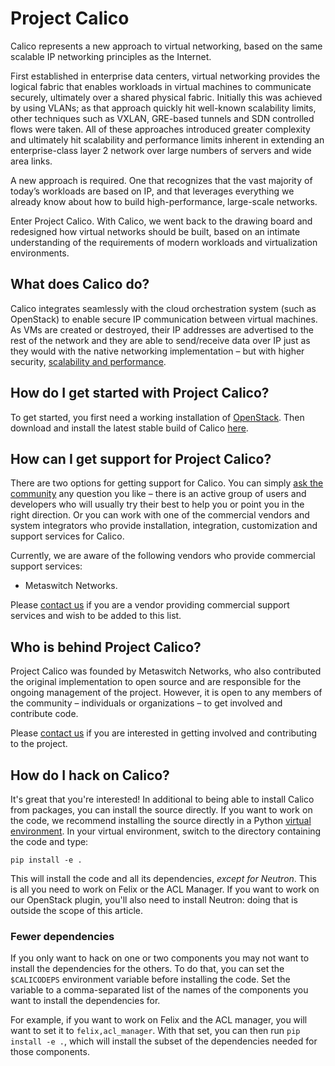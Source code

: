 # Project Calico

Calico represents a new approach to virtual networking, based on the same
scalable IP networking principles as the Internet.

First established in enterprise data centers, virtual networking provides the
logical fabric that enables workloads in virtual machines to communicate
securely, ultimately over a shared physical fabric. Initially this was achieved
by using VLANs; as that approach quickly hit well-known scalability limits,
other techniques such as VXLAN, GRE-based tunnels and SDN controlled flows were
taken. All of these approaches introduced greater complexity and ultimately hit
scalability and performance limits inherent in extending an enterprise-class
layer 2 network over large numbers of servers and wide area links.

A new approach is required. One that recognizes that the vast majority of
today’s workloads are based on IP, and that leverages everything we already
know about how to build high-performance, large-scale networks.

Enter Project Calico. With Calico, we went back to the drawing board and
redesigned how virtual networks should be built, based on an intimate
understanding of the requirements of modern workloads and virtualization
environments.

## What does Calico do?

Calico integrates seamlessly with the cloud orchestration system (such as
OpenStack) to enable secure IP communication between virtual machines. As VMs
are created or destroyed, their IP addresses are advertised to the rest of the
network and they are able to send/receive data over IP just as they would with
the native networking implementation – but with higher security,
[scalability and performance](http://www.projectcalico.org/technical/scalability-and-performance/).

## How do I get started with Project Calico?

To get started, you first need a working installation of
[OpenStack](http://www.openstack.org/). Then download and install the latest
stable build of Calico [here](http://www.projectcalico.org/download/).

## How can I get support for Project Calico?

There are two options for getting support for Calico. You can simply
[ask the community](http://www.projectcalico.org/community/) any question you
like – there is an active group of users and developers who will usually try
their best to help you or point you in the right direction. Or you can work
with one of the commercial vendors and system integrators who provide
installation, integration, customization and support services for Calico.

Currently, we are aware of the following vendors who provide commercial support
services:

- Metaswitch Networks.

Please [contact us](http://www.projectcalico.org/contact-us/) if you are a
vendor providing commercial support services and wish to be added to this list.

## Who is behind Project Calico?

Project Calico was founded by Metaswitch Networks, who also contributed the
original implementation to open source and are responsible for the ongoing
management of the project. However, it is open to any members of the community
– individuals or organizations – to get involved and contribute code.

Please [contact us](http://www.projectcalico.org/contact-us/) if you are
interested in getting involved and contributing to the project.

## How do I hack on Calico?

It's great that you're interested! In additional to being able to install
Calico from packages, you can install the source directly. If you want to work
on the code, we recommend installing the source directly in a Python
[virtual environment](http://docs.python-guide.org/en/latest/dev/virtualenvs/).
In your virtual environment, switch to the directory containing the code and
type:

    pip install -e .

This will install the code and all its dependencies, *except for Neutron*. This
is all you need to work on Felix or the ACL Manager. If you want to work on our
OpenStack plugin, you'll also need to install Neutron: doing that is outside
the scope of this article.

### Fewer dependencies

If you only want to hack on one or two components you may not want to install
the dependencies for the others. To do that, you can set the `$CALICODEPS`
environment variable before installing the code. Set the variable to a
comma-separated list of the names of the components you want to install the
dependencies for.

For example, if you want to work on Felix and the ACL manager, you will want to
set it to `felix,acl_manager`. With that set, you can then run
`pip install -e .`, which will install the subset of the dependencies needed
for those components.
